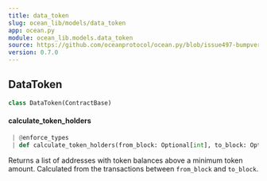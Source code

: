 ```yaml
---
title: data_token
slug: ocean_lib/models/data_token
app: ocean.py
module: ocean_lib.models.data_token
source: https://github.com/oceanprotocol/ocean.py/blob/issue497-bumpversion-to-v0.7.0/ocean_lib/models/data_token.py
version: 0.7.0
---
```

## DataToken

```python
class DataToken(ContractBase)
```

#### calculate\_token\_holders

```python
 | @enforce_types
 | def calculate_token_holders(from_block: Optional[int], to_block: Optional[int], min_token_amount: int) -> List[Tuple[str, int]]
```

Returns a list of addresses with token balances above a minimum token
amount. Calculated from the transactions between `from_block` and `to_block`.

